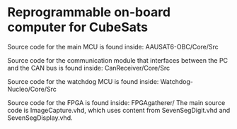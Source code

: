 # Reprogrammable on-board computer for CubeSats

Source code for the main MCU is found inside: AAUSAT6-OBC/Core/Src

Source code for the communication module that  interfaces between the PC and the CAN bus is found inside: CanReceiver/Core/Src

Source code for the watchdog MCU is found inside: Watchdog-Nucleo/Core/Src

Source code for the FPGA is found inside: FPGAgatherer/
The main source code is ImageCapture.vhd, which uses content from SevenSegDigit.vhd and SevenSegDisplay.vhd.
